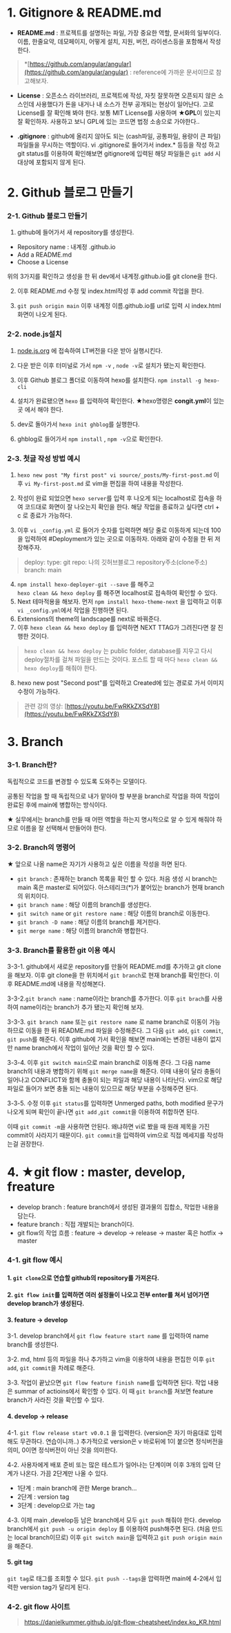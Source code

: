 # 1. Gitignore & README.md

- **README.md** : 프로젝트를 설명하는 파일, 가장 중요한 역할, 문서화의 일부이다.
이름, 한줄요약, 데모페이지, 어떻게 설치, 지원, 버전, 라이센스등을 포함해서 작성한다.

> *[https://github.com/angular/angular](https://github.com/angular/angular) : reference에 가까운 문서이므로 참고해보자.
> 

- **License** : 오픈소스 라이브러리, 프로젝트에 작성, 자칫 잘못하면 오픈되지 않은 소스인데  사용했다가 돈을 내거나 내 소스가 전부 공개되는 현상이 일어난다.
고로 License를 잘 확인해 봐야 한다.  보통 MIT License를 사용하며 
**★GPL**이 있는지 잘 확인하자. 사용하고 보니 GPL에 있는 코드면 법정 소송으로 가야한다..

- **.gitignore** : github에 올리지 않아도 되는 (cash파일, 공통파일, 용량이 큰 파일) 파일들을 무시하는 역할이다.
vi .gitignore로 들어가서 index.* 등등을 작성 하고 git status를 이용하여 확인해보면 gitignore에 입력된 해당 파일들은 `git add` 시 대상에 포함되지 않게 된다. 

# 2. Github 블로그 만들기

### 2-1. Github 블로그 만들기

1. github에 들어가서 새 repository를 생성한다.
- Repository name : 내계정 .github.io
- Add a README.md
- Choose a License

위의 3가지를 확인하고 생성을 한 뒤 dev에서 내계정.github.io를 git clone을 한다.

 2. 이후 README.md 수정 및 index.html작성 후 add commit 작업을 한다.

 3. `git push origin main` 이후 내계정 이름.github.io를 url로 입력 시 index.html 화면이 나오게 된다.

### 2-2. node.js설치

1. [node.js.org](http://node.js.org) 에 접속하여 LT버전을 다운 받아 실행시킨다.

2. 다운 받은 이후 터미널로 가서 `npm -v` , `node -v`로 설치가 됐는지 확인한다.

3. 이후 Github 블로그 폴더로 이동하여 hexo를 설치한다.
`npm install -g hexo-cli`

4. 설치가 완료됐으면 `hexo` 를 입력하여 확인한다. 
★hexo명령은 **congit.yml**이 있는 곳 에서 해야 한다.

5. dev로 돌아가서 `hexo init ghblog`를 실행한다.

6. ghblog로 들어가서 `npm install` , `npm -v`으로 확인한다.

### 2-3. 첫글 작성 방법 예시

1. `hexo new post "My first post"
vi source/_posts/My-first-post.md` 이후 `vi My-first-post.md` 로 vim을 편집을 하여 
내용을 작성한다.

2. 작성이 완료 되었으면 `hexo server`를 입력 후 나오게 되는 localhost로 접속을 하여 
코드대로 화면이 잘 나오는지 확인을 한다. 
해당 작업을 종료하고 싶다면 ctrl + c 로 종료가 가능하다.

3. 이후 `vi _config.yml` 로 들어가 숫자를 입력하면 해당 줄로 이동하게 되는데
100을 입력하여 #Deployment가 있는 곳으로 이동하자.
아래와 같이 수정을 한 뒤 저장해주자.
>deploy:
type: git
repo: 나의 깃허브블로그 repository주소(clone주소)
branch: main

4. `npm install hexo-deployer-git --save` 를 해주고  
`hexo clean && hexo deploy` 를 해주면  localhost로 접속하여 확인할 수 있다.
5. Next 테마적용을 해보자. 먼저  `npm install hexo-theme-next` 을 입력하고 이후 `vi _config.yml`에서 작업을 진행하면 된다.                                                                 
6. Extensions의 theme의 landscape를 next로 바꿔준다.
7. 이후 `hexo clean && hexo deploy` 를 입력하면 NEXT TTAG가 그려진다면 잘 진행한 것이다.

>`hexo clean && hexo deploy` 는  public folder, database를 지우고 다시 deploy절차를 걸쳐 파일을 만드는 것이다.
포스트 할 때 마다 `hexo clean && hexo deploy`를 해줘야 한다.

8. hexo new post "Second post"를 입력하고 Created에 있는 경로로 가서 이미지 수정이 가능하다.

> 관련 강의 영상:  [https://youtu.be/FwRKkZXSdY8](https://youtu.be/FwRKkZXSdY8)
> 

# 3. Branch

### 3-1. Branch란?

독립적으로 코드를 변경할 수 있도록 도와주는 모델이다.

공통된 작업을 할 때 독립적으로 내가 맡아야 할 부분을 branch로 작업을 하여 작업이 완료된 후에 main에 병합하는 방식이다.

★ 실무에서는 branch를 만들 때 어떤 역할을 하는지 명시적으로 알 수 있게 해줘야 하므로 이름을 잘 선택해서 만들어야 한다.

### 3-2. Branch의 명령어

★ 앞으로 나올 name은 자기가 사용하고 싶은 이름을 작성을 하면 된다. 

- `git branch` : 존재하는 branch 목록을 확인 할 수 있다. 처음 생성 시 branch는 main 혹은 master로 되어있다. 
아스테리크(*)가 붙어있는 branch가 현재 branch의 위치이다.
- `git branch name` : 해당 이름의 branch를 생성한다.
- `git switch name` or `git restore name` : 해당 이름의 branch로 이동한다.
- `git branch -D name` : 해당 이름의 branch를 제거한다.
- `git merge name` : 해당 이름의 branch와 병합한다.



### 3-3. Branch를 활용한 git 이용 예시

3-3-1. github에서 새로운 repository를 만들어 README.md를 추가하고 git clone을 해보자.
이후 git clone을 한 위치에서 `git branch`로 현재 branch를 확인한다.
이후 README.md에 내용을 작성해본다.

3-3-2.`git branch name` : name이라는 branch를 추가한다. 
 이후 `git brach`를 사용하여 name이라는 branch가 추가 됐는지 확인해 보자.

3-3-3.
`git branch name` 또는 `git restore name` 로 name branch로 이동이 가능하므로 이동을 한 뒤 README.md 파일을 수정해준다.
그 다음 `git add`, `git commit`, `git push`를 해준다.
이후 github에 가서 확인을 해보면 main에는 변경된 내용이 없지만 name branch에서 작업이 일어난 것을 확인 할 수 있다.

3-3-4.
이후 `git switch main`으로 main branch로 이동해 준다. 그 다음 name branch의 내용과 병합하기 위해 `git merge name`을 해준다.
이때 내용이 달라 충돌이 일어나고 CONFLICT와 함께 충돌이 되는 파일과 해당 내용이 나타난다.
vim으로 해당 파일로 들어가 보면 충돌 되는 내용이 있으므로 해당 부분을 수정해주면 된다.

3-3-5. 수정 이후 `git status`를 입력하면 Unmerged paths, both modified 문구가 나오게 되며  확인이 끝나면 `git add` ,`git commit`을 이용하여 취합하면 된다.

이때 `git commit -m`을 사용하면 안된다. 왜냐하면 vi로 봤을 때 원래 제목을 가진 commit이 사라지기 때문이다.
`git commit`을 입력하여 vim으로 직접 메세지를 작성하는걸 권장한다.



# 4. ★git flow : master, develop, freature

- develop branch : feature branch에서 생성된 결과물의 집합소, 작업한 내용을 담는다.
- feature branch : 직접 개발되는 branch이다.
- git flow의 작업 흐름 : feature -> develop -> release -> master 
혹은 hotfix -> master


### 4-1. git flow 예시

#### 1. `git clone`으로 연습할 github의 repository를 가져온다.

#### 2. `git flow init`를 입력하면 여러 설정들이 나오고 전부 enter를 쳐서 넘어가면 develop branch가 생성된다.

#### 3. feature -> develop
3-1. develop branch에서 `git flow feature start name` 를 입력하여 name branch를 생성한다.

3-2. md, html 등의 파일을 하나 추가하고 vim을 이용하여 내용을 편집한 이후 `git add`, `git commit`을 차례로 해준다.

3-3. 작업이 끝났으면 `git flow feature finish name`를 입력하면 된다. 작업 내용은 summar of actioins에서 확인할 수 있다.
이 때 `git branch`를 쳐보면 feature branch가 사라진 것을 확인할 수 있다.

#### 4. develop -> release

4-1. `git flow release start v0.0.1` 을 입력한다. (version은 자기 마음대로 입력해도 무관하다. 연습이니까..)
추가적으로 version은 v 바로뒤에 1이 붙으면 정식버전을 의미, 0이면 정식버전이 아닌 것을 의미한다.

4-2. 사용자에게 배포 준비 또는 많은 테스트가 일어나는 단계이며
이후 3개의 입력 단계가 나온다. 가끔 2단계만 나올 수 있다.
- 1단계 : main branch에 관한 Merge branch... 
- 2단계 : version tag
- 3단계 : develop으로 가는 tag

4-3. 이제 main ,develop등 남은 branch에서 모두 `git push` 해줘야 한다.
develop branch에서 `git push -u origin deploy` 를 이용하여 push해주면 된다. (처음 만드는 local branch이므로)
이후 `git switch main`을 입력하고 `git push origin main`을 해준다.
#### 5. git tag
`git tag`로 태그를 조회할 수 있다.
`git push --tags`을 압력하면 main에 4-2에서 입력한 version tag가 달리게 된다.

### 4-2. git flow 사이트
> https://danielkummer.github.io/git-flow-cheatsheet/index.ko_KR.html
>
